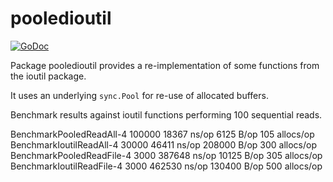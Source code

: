 # pooledioutil

[![GoDoc](https://godoc.org/github.com/theothertomelliott/pooledioutil?status.svg)](https://godoc.org/github.com/theothertomelliott/pooledioutil)

Package pooledioutil provides a re-implementation of some functions
from the ioutil package.

It uses an underlying `sync.Pool` for re-use of allocated buffers.

Benchmark results against ioutil functions performing 100 sequential reads.

  BenchmarkPooledReadAll-4          100000             18367 ns/op            6125 B/op        105 allocs/op
  BenchmarkIoutilReadAll-4           30000             46411 ns/op          208000 B/op        300 allocs/op
  BenchmarkPooledReadFile-4           3000            387648 ns/op           10125 B/op        305 allocs/op
  BenchmarkIoutilReadFile-4           3000            462530 ns/op          130400 B/op        500 allocs/op